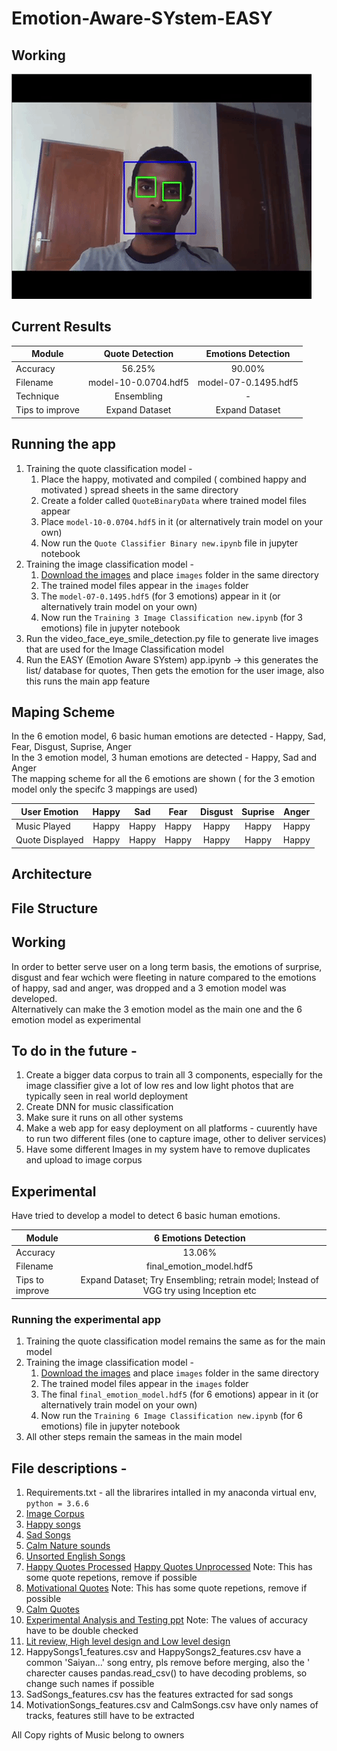 # Emotion-Aware-SYstem-EASY
## Working <br>
![](working.gif)
## Current Results <br>
| Module        | Quote Detection           | Emotions Detection           |
| ------------- |:-------------:|:-------------:|
| Accuracy      | 56.25% | 90.00% |
| Filename      | model-10-0.0704.hdf5 |  model-07-0.1495.hdf5 |
| Technique      | Ensembling | - |
| Tips to improve      | Expand Dataset | Expand Dataset |


## Running the app  
1. Training the quote classification model -
   1. Place the happy, motivated and compiled ( combined happy and motivated ) spread sheets in the same directory
   2. Create a folder called ```QuoteBinaryData``` where trained model files appear  
   2. Place ```model-10-0.0704.hdf5``` in it (or alternatively train model on your own)
   3. Now run the ```Quote Classifier Binary new.ipynb``` file in jupyter notebook
2. Training the image classification model -  
   1. [Download the images](https://drive.google.com/open?id=15Yiqo51onEdvZEsfBHo7IQuM0gt8no8U) and place ```images``` folder in the same directory
   2. The trained model files appear in the ```images``` folder  
   2. The ```model-07-0.1495.hdf5``` (for 3 emotions) appear in it (or alternatively train model on your own)
   3. Now run the ```Training 3 Image Classification new.ipynb``` (for 3 emotions) file in jupyter notebook
2.	Run the video_face_eye_smile_detection.py file to generate live images that are used for the Image Classification model
3.	Run the EASY (Emotion Aware SYstem) app.ipynb -> this generates the list/ database for quotes, Then gets the emotion for the user image, also this runs the main app feature
## Maping Scheme

In the 6 emotion model, 6 basic human emotions are detected - Happy, Sad, Fear, Disgust, Suprise, Anger <br>
In the 3 emotion model, 3 human emotions are detected - Happy, Sad and Anger <br>
The mapping scheme for all the 6 emotions are shown ( for the 3 emotion model only the specifc 3 mappings are used)

| User Emotion        | Happy           | Sad           | Fear           | Disgust           | Suprise           | Anger           |
| ------------- |:-------------:|:-------------:|:-------------:|:-------------:|:-------------:|:-------------:|
| Music Played      | Happy | Happy | Happy| Happy| Happy| Happy|
| Quote Displayed      | Happy | Happy| Happy| Happy| Happy| Happy|

## Architecture
## File Structure
## Working <br>
In order to better serve user on a long term basis, the emotions of surprise, disgust and fear wchich were fleeting in nature compared to the emotions of happy, sad and anger, was dropped and a 3 emotion model was developed.<br>
Alternatively can make the 3 emotion model as the main one and the 6 emotion model as experimental
## To do in the future - <br>
1. Create a bigger data corpus to train all 3 components, especially for the image classifier give a lot of low res and low light photos that are typically seen in real world deployment
2. Create DNN for music classification
3. Make sure it runs on all other systems
4. Make a web app for easy deployment on all platforms - cuurently have to run two different files (one to capture image, other to deliver services)
5. Have some different Images in my system have to remove duplicates and upload to image corpus
## Experimental 
Have tried to develop a model to detect 6 basic human emotions.

| Module        | 6 Emotions Detection           |
| ------------- |:-------------:|
| Accuracy      | 13.06% |
| Filename      | final_emotion_model.hdf5 |
| Tips to improve      | Expand Dataset; Try Ensembling; retrain model; Instead of VGG try using Inception etc |

### Running the experimental app  
1. Training the quote classification model remains the same as for the main model
2. Training the image classification model -  
   1. [Download the images](https://drive.google.com/open?id=15Yiqo51onEdvZEsfBHo7IQuM0gt8no8U) and place ```images``` folder in the same directory
   2. The trained model files appear in the ```images``` folder  
   2. The final ```final_emotion_model.hdf5``` (for 6 emotions)  appear in it (or alternatively train model on your own)
   3. Now run the ```Training 6 Image Classification new.ipynb``` (for 6 emotions)  file in jupyter notebook
3. All other steps remain the sameas in the main model
## File descriptions - <br>
1. Requirements.txt - all the librarires intalled in my anaconda virtual env, ```python = 3.6.6``` 
2. [Image Corpus](https://drive.google.com/open?id=1Rq9An3UKM_iI_Y_yxWcN4hl-Z7-vfQgC)
3. [Happy songs](https://drive.google.com/open?id=1COYn4g5VcHbNZCPzWpyrq9DAsId3PCq1)
4. [Sad Songs](https://drive.google.com/open?id=1nz8cNJjT6BwDQAFeJEaelJWy6H5dbeO_)
5. [Calm Nature sounds](https://drive.google.com/open?id=1STlY0fBfP0pAsfHo_fvUBR37ZAkDmLiJ)
6. [Unsorted English Songs](https://drive.google.com/open?id=1SgjH6D-EKa6Tw-8y6RO1ufk5jg645eTP)
7. [Happy Quotes Processed](https://docs.google.com/spreadsheets/d/1lkEVYlqvIS5cV2rDRnlt2WICvK9VXiQkL75E8baU1w4/edit?usp=sharing) [Happy Quotes Unprocessed](https://docs.google.com/spreadsheets/d/18jxlroMKeqfR_PBHx8Zon1QHY6TQv3NB0EnW909yn5s/edit?usp=sharing) Note: This has some quote repetions, remove if possible
8. [Motivational Quotes](https://drive.google.com/open?id=102iHGh4NITqejrMyMwGUOEeQaKDLO1xYNTSvhTmLlEw) Note: This has some quote repetions, remove if possible
9. [Calm Quotes](https://drive.google.com/open?id=1j6ss3V4BKX7OXN4kpar4XdnPZWbxk67proouk0_tSac)
10. [Experimental Analysis and Testing ppt](https://docs.google.com/presentation/d/1QhqxY8rquuZjTnNE-IdLp1n02qkLtoIbwqBvuKvgn9A/edit?usp=sharing) Note: The values of accuracy have to be double checked
11. [Lit review, High level design and Low level design](https://docs.google.com/presentation/d/12rnb9dW4cCrw353vMp1lYFaMFPiRLtmV8wUuqWd8sPE/edit?usp=sharing)
11. HappySongs1_features.csv and HappySongs2_features.csv have a common 'Saiyan...' song entry, pls remove before merging, also the ' charecter causes pandas.read_csv() to have decoding problems, so change such names if possible
12. SadSongs_features.csv has the features extracted for sad songs
13. MotivationSongs_features.csv and CalmSongs.csv have only names of tracks, features still have to be extracted

All Copy rights of Music belong to owners

